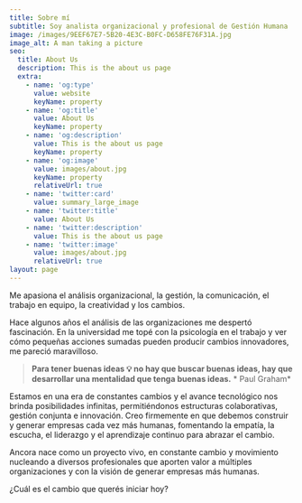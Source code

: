 ```yaml
---
title: Sobre mí
subtitle: Soy analista organizacional y profesional de Gestión Humana
image: /images/9EEF67E7-5B20-4E3C-B0FC-D658FE76F31A.jpg
image_alt: A man taking a picture
seo:
  title: About Us
  description: This is the about us page
  extra:
    - name: 'og:type'
      value: website
      keyName: property
    - name: 'og:title'
      value: About Us
      keyName: property
    - name: 'og:description'
      value: This is the about us page
      keyName: property
    - name: 'og:image'
      value: images/about.jpg
      keyName: property
      relativeUrl: true
    - name: 'twitter:card'
      value: summary_large_image
    - name: 'twitter:title'
      value: About Us
    - name: 'twitter:description'
      value: This is the about us page
    - name: 'twitter:image'
      value: images/about.jpg
      relativeUrl: true
layout: page
---
```

Me apasiona el análisis organizacional, la gestión, la comunicación, el trabajo en equipo, la creatividad y los cambios.

Hace algunos años el análisis de las organizaciones me despertó fascinación. En la universidad me topé con la psicología en el trabajo y ver cómo pequeñas acciones sumadas pueden producir cambios innovadores, me pareció maravilloso.

> **Para tener buenas ideas 💡 no hay que buscar buenas ideas, hay que desarrollar una mentalidad que tenga buenas ideas.** *
> Paul Graham*

Estamos en una era de constantes cambios y el avance tecnológico nos brinda posibilidades infinitas, permitiéndonos estructuras colaborativas, gestión conjunta e innovación.
Creo firmemente en que debemos construir y generar empresas cada vez más humanas, fomentando la empatía, la escucha, el liderazgo y el aprendizaje continuo para abrazar el cambio.

Ancora nace como un proyecto vivo, en constante cambio y movimiento nucleando a diversos profesionales que aporten valor a múltiples organizaciones y con la visión de generar empresas más humanas.

¿Cuál es el cambio que querés iniciar hoy?
